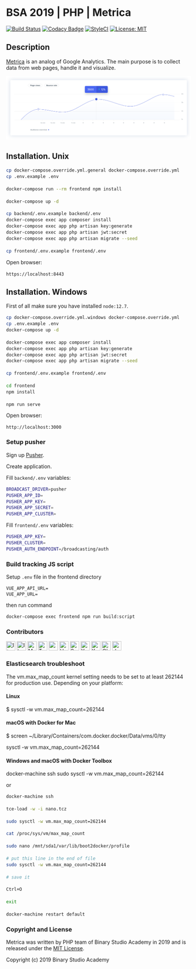 # BSA 2019 | PHP | Metrica

[![Build Status](https://travis-ci.org/BinaryStudioAcademy/bsa-2019-metrica.svg?branch=master)](https://travis-ci.org/BinaryStudioAcademy/bsa-2019-metrica)
[![Codacy Badge](https://api.codacy.com/project/badge/Grade/863afc2d9c034b33ae2e0b49827e19fa)](https://www.codacy.com/app/lenchvolodymyr/bsa-2019-metrica?utm_source=github.com&amp;utm_medium=referral&amp;utm_content=BinaryStudioAcademy/bsa-2019-metrica&amp;utm_campaign=Badge_Grade)
[![StyleCI](https://github.styleci.io/repos/199579591/shield?branch=develop)](https://github.styleci.io/repos/199579591)
[![License: MIT](https://img.shields.io/badge/License-MIT-success.svg)](LICENSE)

## Description

[Metrica](https://metrica.fun) is an analog of Google Analytics. The main purpose is to collect data from web pages, handle it and visualize.

[![Metrica](Metrica.svg)](https://metrica.fun)

## Installation. Unix

```bash
cp docker-compose.override.yml.general docker-compose.override.yml
cp .env.example .env

docker-compose run --rm frontend npm install

docker-compose up -d

cp backend/.env.example backend/.env
docker-compose exec app composer install
docker-compose exec app php artisan key:generate
docker-compose exec app php artisan jwt:secret
docker-compose exec app php artisan migrate --seed

cp frontend/.env.example frontend/.env
```

Open browser:

`https://localhost:8443`

## Installation. Windows

First of all make sure you have installed `node:12.7`. 

```bash
cp docker-compose.override.yml.windows docker-compose.override.yml
cp .env.example .env
docker-compose up -d

docker-compose exec app composer install
docker-compose exec app php artisan key:generate
docker-compose exec app php artisan jwt:secret
docker-compose exec app php artisan migrate --seed

cp frontend/.env.example frontend/.env

cd frontend
npm install

npm run serve
```

Open browser:

`http://localhost:3000`

### Setup pusher

Sign up [Pusher](https://pusher.com).

Create application.

Fill `backend/.env` variables:

```bash
BROADCAST_DRIVER=pusher
PUSHER_APP_ID=
PUSHER_APP_KEY=
PUSHER_APP_SECRET=
PUSHER_APP_CLUSTER=
```

Fill `frontend/.env` variables:

```bash
PUSHER_APP_KEY=
PUSHER_CLUSTER=
PUSHER_AUTH_ENDPOINT=/broadcasting/auth
```

### Build tracking JS script

Setup `.env` file in the frontend directory

```
VUE_APP_API_URL=
VUE_APP_URL=
```

then run command

```bash
docker-compose exec frontend npm run build:script
```

### Contributors

[<img src="https://avatars.githubusercontent.com/u/50488599?s=25&v=3" title="ltopchyi" width=25 height=25/>](https://github.com/ltopchyi)
[<img src="https://avatars.githubusercontent.com/u/50483607?s=25&v=3" title="Ilya-Lopanosov" width=25 height=25/>](https://github.com/Ilya-Lopanosov)
[<img src="https://avatars.githubusercontent.com/u/29003568?s=25&v=3" title="Мария" width=25 height=25/>](https://github.com/yashuk803)
[<img src="https://avatars.githubusercontent.com/u/16193227?s=25&v=3" width=25 height=25 title="TumkoVolodymyr">](https://github.com/TumkoVolodymyr)
[<img src="https://avatars.githubusercontent.com/u/53600170?s=25&v=3" width=25 height=25 title="mes1901">](https://github.com/mes1901)
[<img src="https://avatars.githubusercontent.com/u/35337487?s=25&v=3" title="UMarina" width=25 height=25/>](https://github.com/UMarina)
[<img src="https://avatars.githubusercontent.com/u/50590448?s=25&v=3" title="SerhiiPlotnikov" width=25 height=25/>](https://github.com/SerhiiPlotnikov)
[<img src="https://avatars.githubusercontent.com/u/25809884?s=25&v=3" title="Yana Yakovenko" width=25 height=25/>](https://github.com/wyyi)
[<img src="https://avatars.githubusercontent.com/u/15104027?s=25&v=3" title="Konstantin" width=25 height=25/>](https://github.com/KoR82)
[<img src="https://avatars.githubusercontent.com/u/21060312?s=25&v=3" title="Oleksandr Bolshov" width=25 height=25/>](https://github.com/naytis)
[<img src="https://avatars.githubusercontent.com/u/50499490?s=25&v=3" title="devhackerone" width=25 height=25/>](https://github.com/devhackerone)

### Elasticsearch troubleshoot

The vm.max_map_count kernel setting needs to be set to at least 262144 for production use. Depending on your platform:

#### Linux

$ sysctl -w vm.max_map_count=262144

#### macOS with Docker for Mac

$ screen ~/Library/Containers/com.docker.docker/Data/vms/0/tty

sysctl -w vm.max_map_count=262144

#### Windows and macOS with Docker Toolbox

docker-machine ssh
sudo sysctl -w vm.max_map_count=262144

or

```bash
docker-machine ssh

tce-load -w -i nano.tcz

sudo sysctl -w vm.max_map_count=262144

cat /proc/sys/vm/max_map_count

sudo nano /mnt/sda1/var/lib/boot2docker/profile

# put this line in the end of file
sudo sysctl -w vm.max_map_count=262144

# save it

Ctrl+O

exit

docker-machine restart default
```

### Copyright and License

Metrica was written by PHP team of Binary Studio Academy in 2019 and is released under the [MIT License](https://github.com/BinaryStudioAcademy/bsa-2019-metrica/blob/master/LICENSE).

Copyright (c) 2019 Binary Studio Academy
